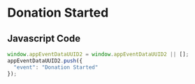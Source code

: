 # Donation Started

### 

## Javascript Code
```js
window.appEventDataUUID2 = window.appEventDataUUID2 || [];
appEventDataUUID2.push({
  "event": "Donation Started"
});
```




